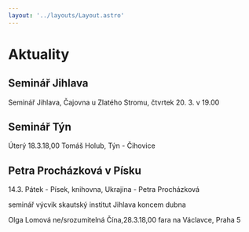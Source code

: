 ```yaml
---
layout: '../layouts/Layout.astro'
---
```


# Aktuality

## Seminář Jihlava

Seminář Jihlava, Čajovna u Zlatého Stromu, čtvrtek 20. 3. v 19.00

## Seminář Týn

Úterý 18.3.18,00 Tomáš Holub, Týn - Čihovice

## Petra Procházková v Písku

14.3. Pátek - Písek, knihovna, Ukrajina - Petra Procházková

seminář výcvik skautský institut Jihlava koncem dubna

Olga Lomová ne/srozumitelná Čína,28.3.18,00 fara na Václavce, Praha 5

